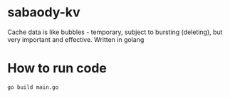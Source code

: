 # sabaody-kv
Cache data is like bubbles - temporary, subject to bursting (deleting), but very important and effective. Written in golang


# How to run code

```go build main.go```
